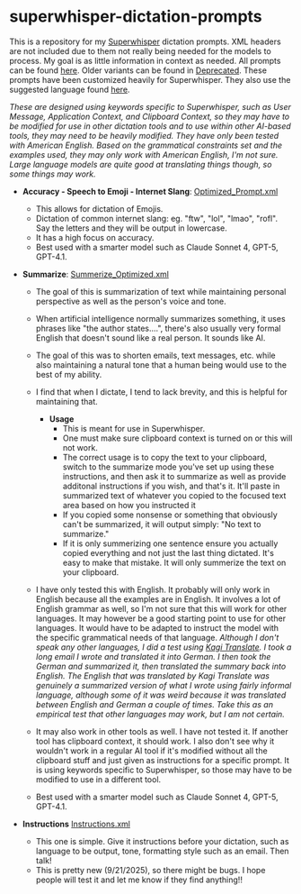 # superwhisper-dictation-prompts
This is a repository for my [Superwhisper](https://superwhisper.com) dictation prompts. XML headers are not included due to them not really being needed for the models to process. My goal is as little information in context as needed.
All prompts can be found [here](/Prompts). Older variants can be found in [Deprecated](/Prompts/Deprecated). These prompts have been customized heavily for Superwhisper. They also use the suggested language found [here](https://superwhisper.com/docs/modes/custom).

*These are designed using keywords specific to Superwhisper, such as User Message, Application Context, and Clipboard Context, so they may have to be modified for use in other dictation tools and to use within other AI-based tools, they may need to be heavily modified. They have only been tested with American English. Based on the grammatical constraints set and the examples used, they may only work with American English, I'm not sure. Large language models are quite good at translating things though, so some things may work.*

- **Accuracy - Speech to Emoji - Internet Slang**: [Optimized_Prompt.xml](/Prompts/Optimized_Prompt.xml)
  
    - This allows for dictation of Emojis.
    - Dictation of common internet slang: eg. "ftw", "lol", "lmao", "rofl". Say the letters and they will be output in lowercase.
    - It has a high focus on accuracy.
    - Best used with a smarter model such as Claude Sonnet 4, GPT-5, GPT-4.1.


-  **Summarize**: [Summerize_Optimized.xml](/Prompts/Summerize_Optimized.xml)
      - The goal of this is summarization of text while maintaining personal perspective as well as the person's voice and tone.
      - When artificial intelligence normally summarizes something, it  uses phrases like "the author states....", there's also usually very formal English that doesn't sound like a real person. It sounds like AI.
      - The goal of this was to shorten emails, text messages, etc. while also maintaining a natural tone that a human being would use to the best of my ability.
      - I find that when I dictate, I tend to lack brevity, and this is helpful for maintaining that.
        - **Usage**
            - This is meant for use in Superwhisper.
            - One must make sure clipboard context is turned on or this will not work.
            - The correct usage is to copy the text to your clipboard, switch to the summarize mode you've set up using these instructions, and then ask it to summarize as well as provide additonal instructions if you wish, and that's it. It'll paste in summarized text of whatever you copied to the focused text area based on how you instructed it
            - If you copied some nonsense or something that obviously can't be summarized, it will output simply: "No text to summarize."
            - If it is only summerizing one sentence ensure you actually copied everything and not just the last thing dictated. It's easy to make that mistake. It will only summerize the text on your clipboard.
    - I have only tested this with English. It probably will only work in English because all the examples are in English. It involves a lot of English grammar as well, so I'm not sure that this will work for other languages. It may however be a good starting point to use for other languages. It would have to be adapted to instruct the model with the specific grammatical needs of that language.  *Although I don't speak any other languages, I did a test using [Kagi Translate](https://translate.kagi.com). I took a long email I wrote and translated it into German. I then took the German and summarized it, then translated the summary back into English. The English that was translated by Kagi Translate was genuinely a summarized version of what I wrote using fairly informal language, although some of it was weird because it was translated between English and German a couple of times. Take this as an empirical test that other languages may work, but I am not certain.*
    
    - It may also work in other tools as well. I have not tested it. If another tool has clipboard context, it should work. I also don't see why it wouldn't work in a regular AI tool if it's modified without all the clipboard stuff and just given as instructions for a specific prompt. It is using keywords specific to Superwhisper, so those may have to be modified to use in a different tool.
    - Best used with a smarter model such as Claude Sonnet 4, GPT-5, GPT-4.1.
 
-  **Instructions** [Instructions.xml](/Prompts/Instructions.xml)
    - This one is simple. Give it instructions before your dictation, such as language to be output, tone, formatting style such as an email. Then talk!
    - This is pretty new (9/21/2025), so there might be bugs. I hope people will test it and let me know if they find anything!!
